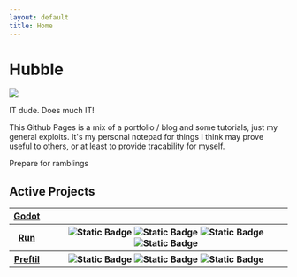 ```yaml
---
layout: default
title: Home
---
```



# Hubble

[![](https://img.shields.io/badge/Visit_repo-0)](https://github.com/HubbleCommand/HubbleCommand.github.io)

IT dude. Does much IT!

This Github Pages is a mix of a portfolio / blog and some tutorials, just my general exploits. It's my personal notepad for things I think may prove useful to others, or at least to provide tracability for myself.

Prepare for ramblings

## Active Projects

<table style="table-layout: fixed">
    <tbody>
        <tr>
            <th><a href="{{ site.url }}{{ site.baseurl }}{% link _projects/godot.md %}">Godot</a></th>
            <th>
            </th>
        </tr>
        <tr>
            <th><a href="{{ site.url }}{{ site.baseurl }}{% link _projects/vsc-ext-run.md %}">Run</a></th>
            <th>
                <img alt="Static Badge" src="https://img.shields.io/vscode-marketplace/v/hcommand.run-runner.svg">
                <img alt="Static Badge" src="https://img.shields.io/vscode-marketplace/d/hcommand.run-runner.svg">
                <img alt="Static Badge" src="https://img.shields.io/vscode-marketplace/r/hcommand.run-runner.svg">
                <img alt="Static Badge" src="https://img.shields.io/github/license/hubblecommand/run.svg?color=blue">
            </th>
        </tr>
        <tr>
            <th><a href="{{ site.url }}{{ site.baseurl }}{% link _projects/preftil.md %}">Preftil</a></th>
            <th>
                <img alt="Static Badge" src="https://jitpack.io/v/HubbleCommand/preftils.svg">
                <img alt="Static Badge" src="https://jitpack.io/v/HubbleCommand/preftils/month.svg">
                <img alt="Static Badge" src="https://img.shields.io/github/license/HubbleCommand/preftils.svg?color=blue">
            </th>
        </tr>
    </tbody>
</table>
